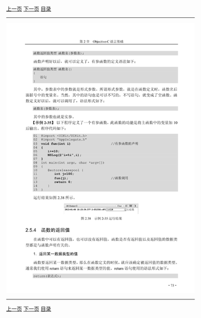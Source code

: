 [上一页](085.md) [下一页](087.md) [目录](../README.md)

***

![086](../images/086.png)

***

[上一页](085.md) [下一页](087.md) [目录](../README.md)